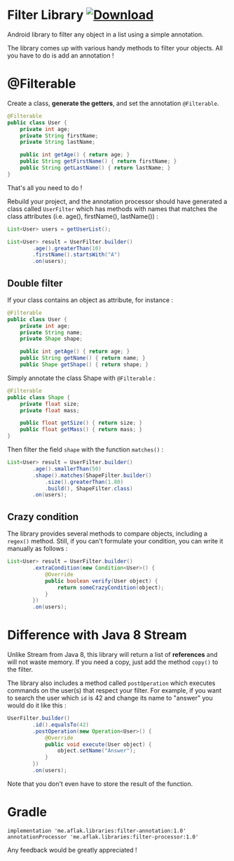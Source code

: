 # Filter Library [ ![Download](https://api.bintray.com/packages/omaflak/maven/filter-annotation/images/download.svg) ](https://bintray.com/omaflak/maven/filter-annotation/_latestVersion)

Android library to filter any object in a list using a simple annotation.

The library comes up with various handy methods to filter your objects. All you have to do is add an annotation !

# @Filterable

Create a class, **generate the getters**, and set the annotation `@Filterable`.

```Java
@Filterable
public class User {
    private int age;
    private String firstName;
    private String lastName;

    public int getAge() { return age; }
    public String getFirstName() { return firstName; }
    public String getLastName() { return lastName; }
}
```

That's all you need to do !

Rebuild your project, and the annotation processor should have generated a class called `UserFilter` which has methods with names that matches the class attributes (i.e. age(), firstName(), lastName()) :

```Java
List<User> users = getUserList();

List<User> result = UserFilter.builder()
        .age().greaterThan(10)
        .firstName().startsWith("A")
        .on(users);
```

## Double filter

If your class contains an object as attribute, for instance :

```Java
@Filterable
public class User {
    private int age;
    private String name;
    private Shape shape;

    public int getAge() { return age; }
    public String getName() { return name; }
    public Shape getShape() { return shape; }
```

Simply annotate the class Shape with `@Filterable` :

```Java
@Filterable
public class Shape {
    private float size;
    private float mass;

    public float getSize() { return size; }
    public float getMass() { return mass; }
}
```

Then filter the field `shape` with the function `matches()` :

```Java
List<User> result = UserFilter.builder()
        .age().smallerThan(50)
        .shape().matches(ShapeFilter.builder()
            .size().greaterThan(1.80)
            .build(), ShapeFilter.class)
        .on(users);
```

## Crazy condition

The library provides several methods to compare objects, including a `regex()` method. Still, if you can't formulate your condition, you can write it manually as follows :

```Java
List<User> result = UserFilter.builder()
        .extraCondition(new Condition<User>() {
            @Override
            public boolean verify(User object) {
                return someCrazyCondition(object);
            }
        })
        .on(users);
```

 # Difference with Java 8 Stream
 
Unlike Stream from Java 8, this library will return a list of **references** and will not waste memory. If you need a copy, just add the method `copy()` to the filter.
 
The library also includes a method called `postOperation` which executes commands on the user(s) that respect your filter. For example, if you want to search the user which `id` is 42 and change its name to "answer" you would do it like this :

```Java
UserFilter.builder()
        .id().equalsTo(42)
        .postOperation(new Operation<User>() {
            @Override
            public void execute(User object) {
                object.setName("Answer");
            }
        })
        .on(users);
 ```
 Note that you don't even have to store the result of the function.
 
 # Gradle

```Gradle
implementation 'me.aflak.libraries:filter-annotation:1.0'
annotationProcessor 'me.aflak.libraries:filter-processor:1.0'
```
 
Any feedback would be greatly appreciated !
